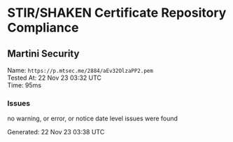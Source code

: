 # STIR/SHAKEN Certificate Repository Compliance

## Martini Security

Name: `https://p.mtsec.me/2884/aEv32OlzaPP2.pem`\
Tested At: 22 Nov 23 03:32 UTC\
Time: 95ms

### Issues

no warning, or error, or notice date level issues were found

Generated: 22 Nov 23 03:38 UTC
